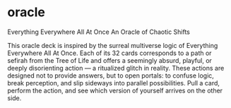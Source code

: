 # oracle
Everything Everywhere All At Once 
An Oracle of Chaotic Shifts 

This oracle deck is inspired by the surreal multiverse logic of Everything Everywhere All At Once. Each of its 32 cards corresponds to a path or sefirah from the Tree of Life and offers a seemingly absurd, playful, or deeply disorienting action — a ritualized glitch in reality. These actions are designed not to provide answers, but to open portals: to confuse logic, break perception, and slip sideways into parallel possibilities. Pull a card, perform the action, and see which version of yourself arrives on the other side.
